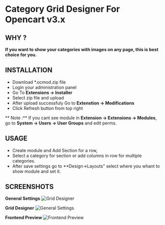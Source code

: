 # Category Grid Designer For Opencart v3.x

## WHY ?

**If you want to show your categories with images on any page, this is best choice for you.**



## INSTALLATION

* Download *.ocmod.zip file
* Login your administration panel
* Go To **Extensions -> Installer** 
* Select zip file and upload
* After upload successfuly Go to **Extenstion -> Modifications**
* Click Refresh button from top right

** Note :** If you cant see module in **Extension -> Extensions -> Modules**, go to **System -> Users -> User Groups** and edit perms.


## USAGE

* Create module and Add Section for a row,
* Select a category for section or add columns in row for multiple categories.
* After save settings go to **Design->Layouts" select where you whant to show module and set it.


## SCREENSHOTS

**General Settings**
![Grid Designer](https://emreacar.com.tr/sources/7.png)

**Grid Designer**
![General Settings](https://emreacar.com.tr/sources/6.png)

**Frontend Preview**
![Frontend Preview](https://emreacar.com.tr/sources/8.png)
